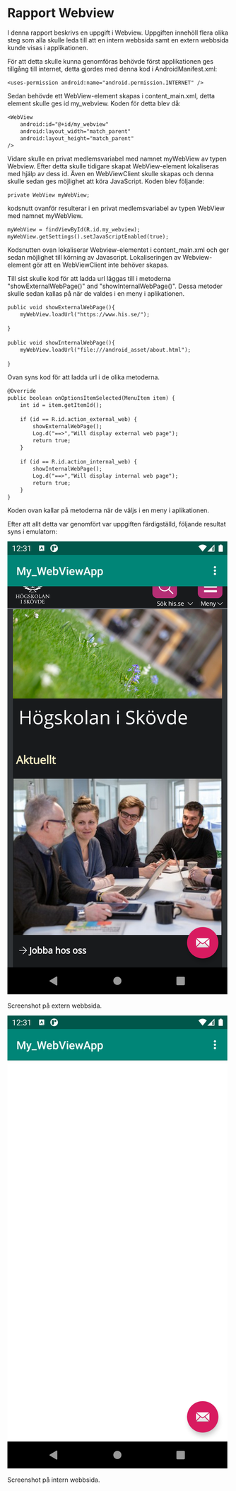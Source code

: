 # Rapport Webview

I denna rapport beskrivs en uppgift i Webview. Uppgiften innehöll flera olika steg som alla skulle leda till att en intern webbsida samt en extern webbsida kunde visas i applikationen.

För att detta skulle kunna genomföras behövde först applikationen ges tillgång till internet, detta gjordes med denna kod i AndroidManifest.xml:

    <uses-permission android:name="android.permission.INTERNET" />

Sedan behövde ett WebView-element skapas i content_main.xml, detta element skulle ges id my_webview. Koden för detta blev då:

    <WebView
        android:id="@+id/my_webview"
        android:layout_width="match_parent"
        android:layout_height="match_parent"
    />

Vidare skulle en privat medlemsvariabel med namnet myWebView av typen Webview. Efter detta skulle tidigare skapat WebView-element lokaliseras med hjälp av dess id. Även en WebViewClient skulle skapas och denna skulle sedan ges möjlighet att köra JavaScript. Koden blev följande:

    private WebView myWebView;

kodsnutt ovanför resulterar i en privat medlemsvariabel av typen WebView med namnet myWebView.

    myWebView = findViewById(R.id.my_webview);
    myWebView.getSettings().setJavaScriptEnabled(true);
Kodsnutten ovan lokaliserar Webview-elementet i content_main.xml och ger sedan möjlighet till körning av Javascript. Lokaliseringen av Webview-element gör att en WebViewClient inte behöver skapas.

Till sist skulle kod för att ladda url läggas till i metoderna "showExternalWebPage()" and "showInternalWebPage()". Dessa metoder skulle sedan kallas på när de valdes i en meny i aplikationen.

    public void showExternalWebPage(){
        myWebView.loadUrl("https://www.his.se/");

    }

    public void showInternalWebPage(){
        myWebView.loadUrl("file:///android_asset/about.html");

    }

Ovan syns kod för att ladda url i de olika metoderna.

    @Override
    public boolean onOptionsItemSelected(MenuItem item) {
        int id = item.getItemId();

        if (id == R.id.action_external_web) {
            showExternalWebPage();
            Log.d("==>","Will display external web page");
            return true;
        }

        if (id == R.id.action_internal_web) {
            showInternalWebPage();
            Log.d("==>","Will display internal web page");
            return true;
        }
    }
Koden ovan kallar på metoderna när de väljs i en meny i aplikationen.

Efter att allt detta var genomfört var uppgiften färdigställd, följande resultat syns i emulatorn:

![](Screenshot_1620649902.png)

Screenshot på extern webbsida.

![](Screenshot_1620649916.png)

Screenshot på intern webbsida.

